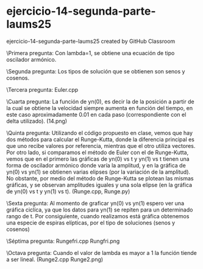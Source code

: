 # ejercicio-14-segunda-parte-laums25
ejercicio-14-segunda-parte-laums25 created by GitHub Classroom


\Primera pregunta: Con lambda=1, se obtiene una ecuación de tipo oscilador armónico.

\Segunda pregunta: Los tipos de solución que se obtienen son senos y cosenos.

\Tercera pregunta: Euler.cpp

\Cuarta pregunta: La función de yn(0), es decir la de la posición a partir de la cual se obtiene la velocidad siempre aumenta en función del tiempo, en este caso aproximadamente 0.01 en cada paso (correspondiente con el delta utilizado). (14.png)

\Quinta pregunta: Utilizando el código propuesto en clase, vemos que hay dos métodos para calcular el Runge-Kutta, donde la diferencia principal es que uno recibe valores por referencia, mientras que el otro utiliza vectores. Por otro lado, si comparamos el método de Euler con el de Runge-Kutta, vemos que en el primero las gráficas de yn(0) vs t y yn(1) vs t tienen una forma de oscilador armónico donde varía la amplitud, y en la gráfica de yn(0) vs yn(1) se obtienen varias elipses (por la variación de la amplitud). No obstante, por medio del método de Runge-Kutta se plotean las mismas gráficas, y se observan amplitudes iguales y una sola elipse (en la gráfica de yn(0) vs t y yn(1) vs t).  (Runge.cpp, Runge.py)

\Sexta pregunta: Al momento de graficar yn(0) vs yn(1) espero ver una gráfica ciclíca, ya que los datos para yn(1) se repiten para un determinado rango de t. Por consiguiente, cuando realizamos está gráfica obtenemos una especie de espiras elípticas, por el tipo de soluciones (senos y cosenos)

\Séptima pregunta: Rungefri.cpp Rungfri.png

\Octava pregunta: Cuando el valor de lambda es mayor a 1 la función tiende a ser lineal. (Runge2.cpp Runge2.png)

